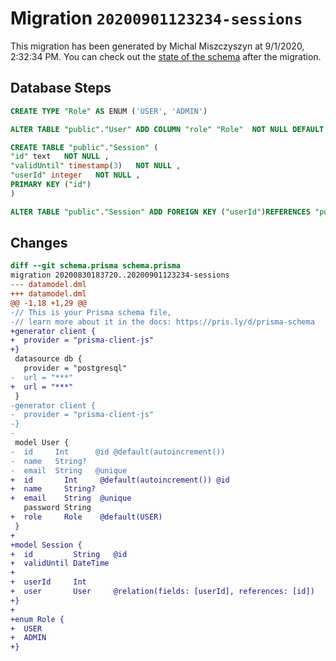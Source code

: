 # Migration `20200901123234-sessions`

This migration has been generated by Michal Miszczyszyn at 9/1/2020, 2:32:34 PM.
You can check out the [state of the schema](./schema.prisma) after the migration.

## Database Steps

```sql
CREATE TYPE "Role" AS ENUM ('USER', 'ADMIN')

ALTER TABLE "public"."User" ADD COLUMN "role" "Role"  NOT NULL DEFAULT E'USER'

CREATE TABLE "public"."Session" (
"id" text   NOT NULL ,
"validUntil" timestamp(3)   NOT NULL ,
"userId" integer   NOT NULL ,
PRIMARY KEY ("id")
)

ALTER TABLE "public"."Session" ADD FOREIGN KEY ("userId")REFERENCES "public"."User"("id") ON DELETE CASCADE ON UPDATE CASCADE
```

## Changes

```diff
diff --git schema.prisma schema.prisma
migration 20200830183720..20200901123234-sessions
--- datamodel.dml
+++ datamodel.dml
@@ -1,18 +1,29 @@
-// This is your Prisma schema file,
-// learn more about it in the docs: https://pris.ly/d/prisma-schema
+generator client {
+  provider = "prisma-client-js"
+}
 datasource db {
   provider = "postgresql"
-  url = "***"
+  url = "***"
 }
-generator client {
-  provider = "prisma-client-js"
-}
-
 model User {
-  id     Int      @id @default(autoincrement())
-  name   String?
-  email  String   @unique
+  id       Int     @default(autoincrement()) @id
+  name     String?
+  email    String  @unique
   password String
+  role     Role    @default(USER)
 }
+
+model Session {
+  id         String   @id
+  validUntil DateTime
+
+  userId     Int
+  user       User     @relation(fields: [userId], references: [id])
+}
+
+enum Role {
+  USER
+  ADMIN
+}
```
